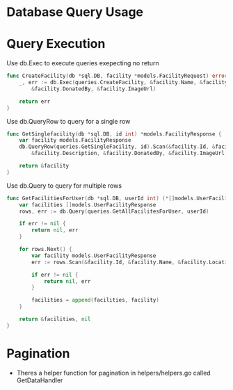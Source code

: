 # Database Query Usage

# Query Execution

Use db.Exec to execute queries exepecting no return

```go
func CreateFacility(db *sql.DB, facility *models.FacilityRequest) error {
	_, err := db.Exec(queries.CreateFacility, &facility.Name, &facility.Location, &facility.Description,
		&facility.DonatedBy, &facility.ImageUrl)

	return err
}
```

Use db.QueryRow to query for a single row

```go
func GetSinglefacility(db *sql.DB, id int) *models.FacilityResponse {
	var facility models.FacilityResponse
	db.QueryRow(queries.GetSingleFacility, id).Scan(&facility.Id, &facility.Name, &facility.Location,
		&facility.Description, &facility.DonatedBy, &facility.ImageUrl, &facility.CreatedAt)

	return &facility
}
```

Use db.Query to query for multiple rows

```go
func GetFacilitiesForUser(db *sql.DB, userId int) (*[]models.UserFacilityResponse, error) {
	var facilities []models.UserFacilityResponse
	rows, err := db.Query(queries.GetAllFacilitesForUser, userId)

	if err != nil {
		return nil, err
	}

	for rows.Next() {
		var facility models.UserFacilityResponse
		err := rows.Scan(&facility.Id, &facility.Name, &facility.Location, &facility.ImageUrl, &facility.CreatedAt)

		if err != nil {
			return nil, err
		}

		facilities = append(facilities, facility)
	}

	return &facilities, nil
}
```

# Pagination

- Theres a helper function for pagination in helpers/helpers.go called GetDataHandler
